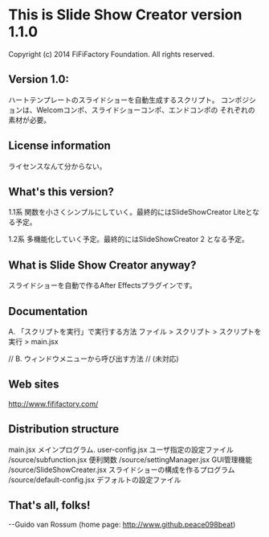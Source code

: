 This is Slide Show Creator version 1.1.0
===========================================
Copyright (c) 2014 FiFiFactory Foundation.  All rights reserved.



Version 1.0:
-------------------
ハートテンプレートのスライドショーを自動生成するスクリプト。
コンポジションは、Welcomコンポ、スライドショーコンポ、エンドコンポの
それぞれの素材が必要。



License information
-------------------
ライセンスなんて分からない。



What's this version?
---------------------------
1.1系 関数を小さくシンプルにしていく。最終的にはSlideShowCreator Liteとなる予定。

1.2系 多機能化していく予定。最終的にはSlideShowCreator 2 となる予定。


What is Slide Show Creator anyway?
-----------------------------------
スライドショーを自動で作るAfter Effectsプラグインです。





Documentation
-------------

A. 「スクリプトを実行」で実行する方法
ファイル > スクリプト > スクリプトを実行 > main.jsx

// B. ウィンドウメニューから呼び出す方法
// (未対応)



Web sites
---------

http://www.fififactory.com/



Distribution structure
----------------------

main.jsx                メインプログラム. 
user-config.jsx         ユーザ指定の設定ファイル
/source/subfunction.jsx         便利関数
/source/settingManager.jsx      GUI管理機能
/source/SlideShowCreater.jsx    スライドショーの構成を作るプログラム
/source/default-config.jsx      デフォルトの設定ファイル



That's all, folks!
------------------

--Guido van Rossum (home page: http://www.github.peace098beat)
